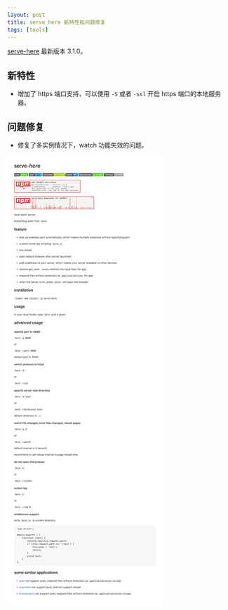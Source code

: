 ```yaml
---
layout: post
title: serve here 新特性和问题修复
tags: [tools]
---
```


[serve-here](https://github.com/vivaxy/here) 最新版本 3.1.0。

## 新特性

- 增加了 https 端口支持，可以使用 `-S` 或者 `-ssl` 开启 https 端口的本地服务器。

## 问题修复

- 修复了多实例情况下，watch 功能失效的问题。

![here](/assets/2016-08-21-maintenance-of-serve-here/vivaxy-here-local-static-server.png)
